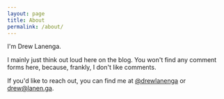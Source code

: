 ```yaml
---
layout: page
title: About
permalink: /about/
---
```


I'm Drew Lanenga.

I mainly just think out loud here on the blog.  You won't find any comment forms here, because, frankly, I don't like comments.

If you'd like to reach out, you can find me at [@drewlanenga](https://twitter.com/drewlanenga) or [drew@lanen.ga](mailto:drew@lanen.ga).
